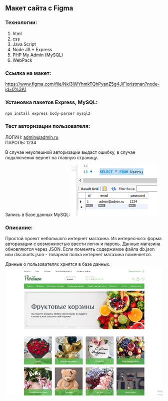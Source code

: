 ## Макет сайта с Figma

### Технологии:
1. html
2. css
3. Java Script
4. Node JS + Express 
5. PHP My Admin (MySQL)
6. WebPack <br>
   
### Ссылка на макет:
https://www.figma.com/file/Nkl3IWYhmkTQhPyanZ5g4J/Floristman?node-id=0%3A1 <br>

### Установка пакетов Express, MySQL:
`npm install express body-parser mysql2`

### Тест авторизации пользователя:

ЛОГИН: admin@admin.ru<br>
ПАРОЛЬ: 1234<br>

В случае неуспешной авторизации выдаст ошибку, в случае подключения вернет на главную страницу.

Запись в Базе данных MySQL:
![alt text](image-1.png)

### Описание:
Простой проект небольшого интернет магазина. Из интересного: форма авторазации с возможностью ввести логин и пароль.  Данные магазина обновляются через JSON. Если поменять содержимое файла db.json или discounts.json - товарная полка интернет магазина поменяется. <br>

Данные о пользователях хрнятся в базе данных.
![alt text](image.png)




